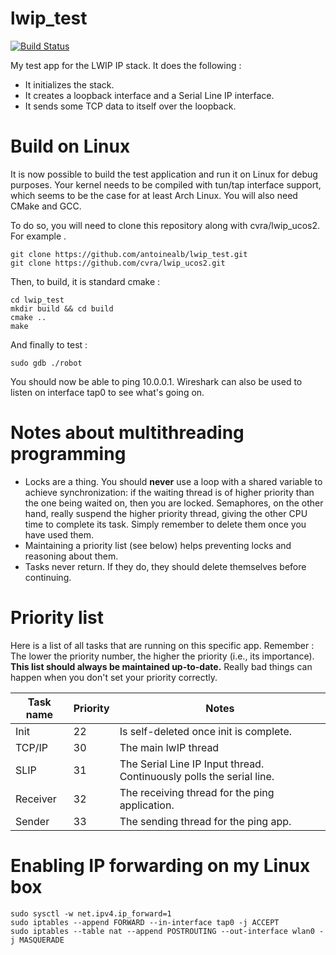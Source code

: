 lwip_test
=========

[![Build Status](https://travis-ci.org/antoinealb/lwip_test.png)](http://travis-ci.org/antoinealb/lwip_test)

My test app for the LWIP IP stack. It does the following :

* It initializes the stack.
* It creates a loopback interface and a Serial Line IP interface.
* It sends some TCP data to itself over the loopback.

Build on Linux
==============
It is now possible to build the test application and run it on Linux for debug purposes.
Your kernel needs to be compiled with tun/tap interface support, which seems to be the case for at least Arch Linux.
You will also need CMake and GCC.

To do so, you will need to clone this repository along with cvra/lwip_ucos2. For example .

    git clone https://github.com/antoinealb/lwip_test.git
    git clone https://github.com/cvra/lwip_ucos2.git

Then, to build, it is standard cmake :

    cd lwip_test
    mkdir build && cd build
    cmake ..
    make

And finally to test :

    sudo gdb ./robot

You should now be able to ping 10.0.0.1. Wireshark can also be used to listen on interface tap0 to see what's going on.






Notes about multithreading programming
======================================
* Locks are a thing.
  You should **never** use a loop with a shared variable to achieve synchronization: if the waiting thread is of higher priority than the one being waited on, then you are locked.
  Semaphores, on the other hand, really suspend the higher priority thread, giving the other CPU time to complete its task. Simply remember to delete them once you have used them.
* Maintaining a priority list (see below) helps preventing locks and reasoning about them.
* Tasks never return. If they do, they should delete themselves before continuing.


Priority list
=============
Here is a list of all tasks that are running on this specific app.
Remember : The lower the priority number, the higher the priority (i.e., its importance).
**This list should always be maintained up-to-date.**
Really bad things can happen when you don't set your priority correctly.

| Task name | Priority | Notes
|-----------|----------|-------
| Init      | 22       | Is self-deleted once init is complete.
| TCP/IP    | 30       | The main lwIP thread
| SLIP      | 31       | The Serial Line IP Input thread. Continuously polls the serial line.
| Receiver  | 32       | The receiving thread for the ping application.
| Sender    | 33       | The sending thread for the ping app.

# Enabling IP forwarding on my Linux box
    sudo sysctl -w net.ipv4.ip_forward=1
    sudo iptables --append FORWARD --in-interface tap0 -j ACCEPT
    sudo iptables --table nat --append POSTROUTING --out-interface wlan0 -j MASQUERADE
